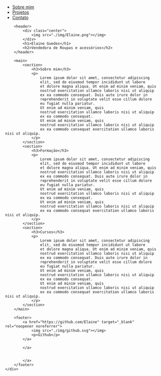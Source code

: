 <!DOCTYPE html>
<html lang="en">

<head>
    <meta charset="UTF-8">
    <meta http-equiv="X-UA-Compatible" content="IE=edge">
    <meta name="viewport" content="width=device-width, initial-scale=1.0">
    <title>Elaine Guedes</title>
    <link rel="stylesheet" href="index.css">
</head>

<body>
    <div class="container">
        <nav>
            <ul>
                <li>
                    <a href="index.html">Sobre mim</a>
                </li>
                <li>
                    <a href="project.html">Projetos</a>
                </li>
                <li>
                    <a href="contact.html">Contato</a>
                </li>
            </ul>
        </nav>

        <header>
            <div class="center">
                <img src="./img/Elaine.png"></img>
            </div>
            <h1>Elaine Guedes</h1>
            <h2>Vendedora de Roupas e acessórios</h2>
        </header>

        <main>
            <section>
                <h3>Sobre mim</h3>
                <p>
                    Lorem ipsum dolor sit amet, consectetur adipiscing
                    elit, sed do eiusmod tempor incididunt ut labore
                    et dolore magna aliqua. Ut enim ad minim veniam, quis
                    nostrud exercitation ullamco laboris nisi ut aliquip
                    ex ea commodo consequat. Duis aute irure dolor in
                    reprehenderit in voluptate velit esse cillum dolore
                    eu fugiat nulla pariatur.
                    Ut enim ad minim veniam, quis
                    nostrud exercitation ullamco laboris nisi ut aliquip
                    ex ea commodo consequat.
                    Ut enim ad minim veniam, quis
                    nostrud exercitation ullamco laboris nisi ut aliquip
                    ex ea commodo consequat exercitation ullamco laboris nisi ut aliquip.
                </p>
            </section>
            <section>
                <h3>Formação</h3>
                <p>
                    Lorem ipsum dolor sit amet, consectetur adipiscing
                    elit, sed do eiusmod tempor incididunt ut labore
                    et dolore magna aliqua. Ut enim ad minim veniam, quis
                    nostrud exercitation ullamco laboris nisi ut aliquip
                    ex ea commodo consequat. Duis aute irure dolor in
                    reprehenderit in voluptate velit esse cillum dolore
                    eu fugiat nulla pariatur.
                    Ut enim ad minim veniam, quis
                    nostrud exercitation ullamco laboris nisi ut aliquip
                    ex ea commodo consequat.
                    Ut enim ad minim veniam, quis
                    nostrud exercitation ullamco laboris nisi ut aliquip
                    ex ea commodo consequat exercitation ullamco laboris nisi ut aliquip.
                </p>
            </section>
            <section>
                <h3>Cursos</h3>
                <p>
                    Lorem ipsum dolor sit amet, consectetur adipiscing
                    elit, sed do eiusmod tempor incididunt ut labore
                    et dolore magna aliqua. Ut enim ad minim veniam, quis
                    nostrud exercitation ullamco laboris nisi ut aliquip
                    ex ea commodo consequat. Duis aute irure dolor in
                    reprehenderit in voluptate velit esse cillum dolore
                    eu fugiat nulla pariatur.
                    Ut enim ad minim veniam, quis
                    nostrud exercitation ullamco laboris nisi ut aliquip
                    ex ea commodo consequat.
                    Ut enim ad minim veniam, quis
                    nostrud exercitation ullamco laboris nisi ut aliquip
                    ex ea commodo consequat exercitation ullamco laboris nisi ut aliquip.
                </p>
            </section>
        </main>

        <footer>
            <a href="https://github.com/Elaine" target="_blank" rel="noopener noreferrer">
                <img src="./img/github.svg"></img>
                <p>Github</p>
            </a>
            
            </a>
            
            
            </a>
        </footer>
    </div>

</body>

</html>
